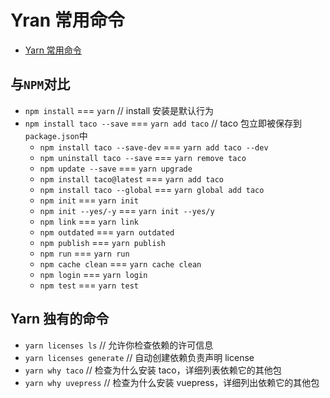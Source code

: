 # Yran 常用命令
* [Yarn 常用命令](https://blog.csdn.net/mjzhang1993/article/details/70092902)

## 与`NPM`对比
* `npm install` === `yarn`		// install 安装是默认行为
* `npm install taco --save` === `yarn add taco`		// taco
  包立即被保存到`package.json`中
  * `npm install taco --save-dev` === `yarn add taco --dev`
  * `npm uninstall taco --save` === `yarn remove taco`
  * `npm update --save` === `yarn upgrade`
  * `npm install taco@latest` === `yarn add taco`
  * `npm install taco --global` === `yarn global add taco`
  * `npm init` === `yarn init`
  * `npm init --yes/-y` === `yarn init --yes/y`
  * `npm link` === `yarn link`
  * `npm outdated` === `yarn outdated`
  * `npm publish` === `yarn publish`
  * `npm run` === `yarn run`
  * `npm cache clean` === `yarn cache clean`
  * `npm login` === `yarn login`
  * `npm test` === `yarn test`

## Yarn 独有的命令
  * `yarn licenses ls`	// 允许你检查依赖的许可信息
  * `yarn licenses generate`		// 自动创建依赖负责声明 license
  * `yarn why taco`		// 检查为什么安装 taco，详细列表依赖它的其他包
  * `yarn why uvepress`	// 检查为什么安装 vuepress，详细列出依赖它的其他包

